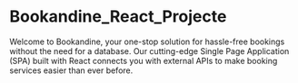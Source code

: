 # Bookandine_React_Projecte
Welcome to Bookandine, your one-stop solution for hassle-free bookings without the need for a database. Our cutting-edge Single Page Application (SPA) built with React connects you with external APIs to make booking services easier than ever before.
